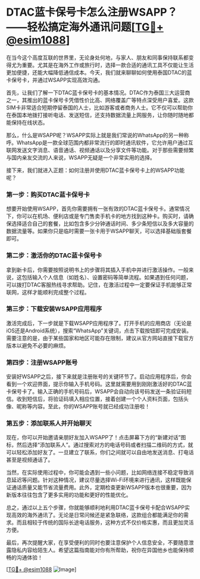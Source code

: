# DTAC蓝卡保号卡怎么注册WSAPP？——轻松搞定海外通讯问题[[TG💪+ @esim1088](https://t.me/s/esim1088)]

在当今这个高度互联的世界里，无论身处何地，与家人、朋友和同事保持联系都变得尤为重要。尤其是在海外工作或旅行时，选择一款合适的通讯工具不仅能让生活更加便捷，还能大幅降低通信成本。今天，我们就来聊聊如何使用泰国DTAC的蓝卡保号卡，并通过WSAPP实现高效沟通。

首先，让我们了解一下DTAC蓝卡保号卡的基本情况。DTAC作为泰国三大运营商之一，其推出的蓝卡保号卡凭借性价比高、网络覆盖广等特点深受用户喜爱。这款SIM卡非常适合短期停留泰国的人士，比如游客或者商务人士。它不仅可以帮助你在泰国本地拨打接听电话、发送短信，还支持数据流量上网服务，让你随时随地都能保持在线状态。

那么，什么是WSAPP呢？WSAPP实际上就是我们常说的WhatsApp的另一种称呼。WhatsApp是一款全球范围内都非常流行的即时通讯软件，它允许用户通过互联网发送文字消息、语音通话、视频通话以及分享文件等功能。对于那些需要频繁与国内亲友交流的人来说，WSAPP无疑是一个非常实用的选择。

接下来，我们就进入正题：如何注册并使用DTAC蓝卡保号卡上的WSAPP功能呢？

### 第一步：购买DTAC蓝卡保号卡

想要开始使用WSAPP，首先你需要拥有一张有效的DTAC蓝卡保号卡。通常情况下，你可以在机场、便利店或是专门售卖手机卡的地方找到这种卡。购买时，请确保选择适合自己的套餐，比如包含多少分钟通话时间、多少条短信以及多大容量的数据流量等。如果你只是临时需要一张卡用于WSAPP聊天，可以选择基础版套餐即可。

### 第二步：激活你的DTAC蓝卡保号卡

拿到新卡后，你需要按照说明书上的步骤将其插入手机中并进行激活操作。一般来说，这包括输入个人信息（如姓名）、设置密码等简单流程。如果遇到任何问题，可以拨打DTAC客服热线寻求帮助。记住，在激活过程中一定要保证手机能够正常联网，这样才能顺利完成整个过程。

### 第三步：下载安装WSAPP应用程序

激活完成后，下一步就是下载WSAPP应用程序了。打开手机的应用商店（无论是iOS还是Android系统），搜索“WhatsApp”关键词，点击下载按钮即可完成安装。需要注意的是，由于某些国家和地区可能存在限制，建议从官方网站直接下载官方版本以避免不必要的麻烦。

### 第四步：注册WSAPP账号

安装好WSAPP之后，接下来就是注册账号的关键环节了。启动应用程序后，你会看到一个欢迎界面，提示你输入手机号码。这里就需要用到刚刚激活好的DTAC蓝卡保号卡了。输入正确的手机号码后，WSAPP会自动向该号码发送一条验证码短信。收到短信后，将验证码填入相应位置，接着创建一个个人资料页面，包括头像、昵称等内容。至此，你的WSAPP账号就已经成功注册啦！

### 第五步：添加联系人并开始聊天

现在，你可以开始邀请亲朋好友加入WSAPP了！点击屏幕下方的“新建对话”图标，然后选择“添加联系人”。通过搜索对方的电话号码或者扫描二维码的方式，就可以轻松添加好友了。一旦建立了联系，你们之间就可以自由地发送消息、打电话甚至是视频通话了。

当然，在实际使用过程中，你可能会遇到一些小问题，比如网络连接不稳定导致消息延迟等问题。针对这种情况，建议尽量选择Wi-Fi环境来进行通讯，这样既能保证通话质量又能节省流量费用。此外，定期检查更新WSAPP版本也很重要，因为新版本往往包含了更多实用的功能和更好的性能优化。

总之，通过以上五个步骤，你就能够顺利地利用DTAC蓝卡保号卡配合WSAPP实现高效的海外通讯了。无论是日常问候还是紧急联络，这款组合都能满足你的需求。而且相较于传统的国际长途电话服务，这种方式不仅价格实惠，而且更加灵活方便。

最后，再次提醒大家，在享受便利的同时也要注意保护个人信息安全，不要随意泄露隐私内容给陌生人。希望这篇指南能对你有所帮助，祝你在异国他乡也能保持顺畅的沟通体验！

[[TG💪+ @esim1088](https://t.me/s/esim1088) ![Image](https://i.postimg.cc/4NQfJmqS/Snipaste-2025-05-13-00-14-12.png)]